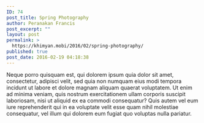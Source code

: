 ```yaml
---
ID: 74
post_title: Spring Photography
author: Peranakan Francis
post_excerpt: ""
layout: post
permalink: >
  https://khimyan.mobi/2016/02/spring-photography/
published: true
post_date: 2016-02-19 04:18:38
---
```

Neque porro quisquam est, qui dolorem ipsum quia dolor sit amet, consectetur, adipisci velit, sed quia non numquam eius modi tempora incidunt ut labore et dolore magnam aliquam quaerat voluptatem. Ut enim ad minima veniam, quis nostrum exercitationem ullam corporis suscipit laboriosam, nisi ut aliquid ex ea commodi consequatur? Quis autem vel eum iure reprehenderit qui in ea voluptate velit esse quam nihil molestiae consequatur, vel illum qui dolorem eum fugiat quo voluptas nulla pariatur.